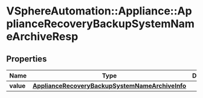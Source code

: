 # VSphereAutomation::Appliance::ApplianceRecoveryBackupSystemNameArchiveResp

## Properties
Name | Type | Description | Notes
------------ | ------------- | ------------- | -------------
**value** | [**ApplianceRecoveryBackupSystemNameArchiveInfo**](ApplianceRecoveryBackupSystemNameArchiveInfo.md) |  | 


